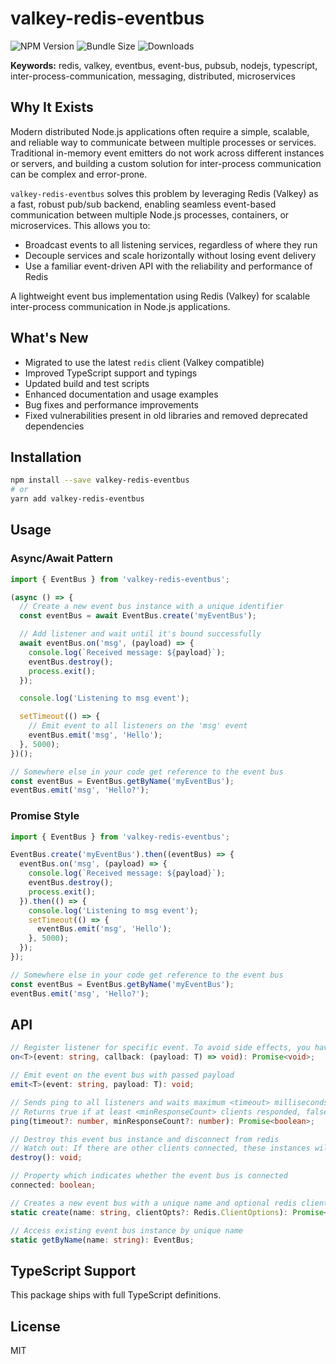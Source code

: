 # valkey-redis-eventbus

![NPM Version](https://img.shields.io/npm/v/valkey-redis-eventbus)
![Bundle Size](https://badgen.net/bundlephobia/minzip/valkey-redis-eventbus)
![Downloads](https://img.shields.io/npm/dw/valkey-redis-eventbus)

**Keywords:** redis, valkey, eventbus, event-bus, pubsub, nodejs, typescript, inter-process-communication, messaging, distributed, microservices

## Why It Exists

Modern distributed Node.js applications often require a simple, scalable, and reliable way to communicate between multiple processes or services. Traditional in-memory event emitters do not work across different instances or servers, and building a custom solution for inter-process communication can be complex and error-prone.

`valkey-redis-eventbus` solves this problem by leveraging Redis (Valkey) as a fast, robust pub/sub backend, enabling seamless event-based communication between multiple Node.js processes, containers, or microservices. This allows you to:
- Broadcast events to all listening services, regardless of where they run
- Decouple services and scale horizontally without losing event delivery
- Use a familiar event-driven API with the reliability and performance of Redis

A lightweight event bus implementation using Redis (Valkey) for scalable inter-process communication in Node.js applications.

## What's New
- Migrated to use the latest `redis` client (Valkey compatible)
- Improved TypeScript support and typings
- Updated build and test scripts
- Enhanced documentation and usage examples
- Bug fixes and performance improvements
- Fixed vulnerabilities present in old libraries and removed deprecated dependencies

## Installation
```bash
npm install --save valkey-redis-eventbus
# or
yarn add valkey-redis-eventbus
```

## Usage
### Async/Await Pattern
```typescript
import { EventBus } from 'valkey-redis-eventbus';

(async () => {
  // Create a new event bus instance with a unique identifier
  const eventBus = await EventBus.create('myEventBus');

  // Add listener and wait until it's bound successfully
  await eventBus.on('msg', (payload) => {
    console.log(`Received message: ${payload}`);
    eventBus.destroy();
    process.exit();
  });

  console.log('Listening to msg event');

  setTimeout(() => {
    // Emit event to all listeners on the 'msg' event
    eventBus.emit('msg', 'Hello');
  }, 5000);
})();

// Somewhere else in your code get reference to the event bus
const eventBus = EventBus.getByName('myEventBus');
eventBus.emit('msg', 'Hello?');
```

### Promise Style
```typescript
import { EventBus } from 'valkey-redis-eventbus';

EventBus.create('myEventBus').then((eventBus) => {
  eventBus.on('msg', (payload) => {
    console.log(`Received message: ${payload}`);
    eventBus.destroy();
    process.exit();
  }).then(() => {
    console.log('Listening to msg event');
    setTimeout(() => {
      eventBus.emit('msg', 'Hello');
    }, 5000);
  });
});

// Somewhere else in your code get reference to the event bus
const eventBus = EventBus.getByName('myEventBus');
eventBus.emit('msg', 'Hello?');
```

## API
```typescript
// Register listener for specific event. To avoid side effects, you have to wait for the promise to resolve
on<T>(event: string, callback: (payload: T) => void): Promise<void>;

// Emit event on the event bus with passed payload
emit<T>(event: string, payload: T): void;

// Sends ping to all listeners and waits maximum <timeout> milliseconds
// Returns true if at least <minResponseCount> clients responded, false otherwise
ping(timeout?: number, minResponseCount?: number): Promise<boolean>;

// Destroy this event bus instance and disconnect from redis
// Watch out: If there are other clients connected, these instances will not be destroyed!
destroy(): void;

// Property which indicates whether the event bus is connected
connected: boolean;

// Creates a new event bus with a unique name and optional redis client options
static create(name: string, clientOpts?: Redis.ClientOptions): Promise<EventBus>;

// Access existing event bus instance by unique name
static getByName(name: string): EventBus;
```

## TypeScript Support
This package ships with full TypeScript definitions.

## License
MIT
